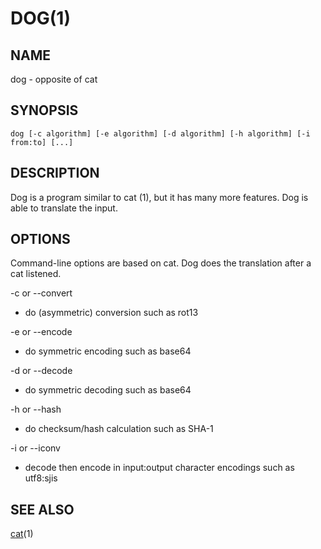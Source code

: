 # DOG(1)

## NAME

dog - opposite of cat

## SYNOPSIS

```
dog [-c algorithm] [-e algorithm] [-d algorithm] [-h algorithm] [-i from:to] [...]
```

## DESCRIPTION

Dog is a program similar to cat (1), but it has many more features.
Dog is able to translate the input.

## OPTIONS

Command-line options are based on cat.
Dog does the translation after a cat listened.

-c or --convert

* do (asymmetric) conversion such as rot13

-e or --encode

* do symmetric encoding such as base64

-d or --decode

* do symmetric decoding such as base64

-h or --hash

* do checksum/hash calculation such as SHA-1

-i or --iconv

* decode then encode in input:output character encodings such as utf8:sjis

## SEE ALSO

[cat](http://linux.die.net/man/1/cat)(1)
